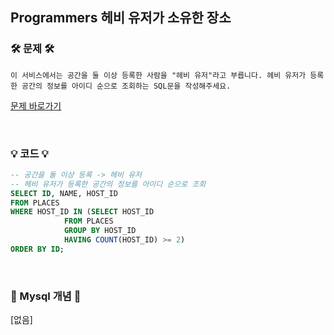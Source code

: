 ## Programmers 헤비 유저가 소유한 장소

### 🛠️ 문제 🛠️

```
이 서비스에서는 공간을 둘 이상 등록한 사람을 "헤비 유저"라고 부릅니다. 헤비 유저가 등록한 공간의 정보를 아이디 순으로 조회하는 SQL문을 작성해주세요.
```

[문제 바로가기](https://school.programmers.co.kr/learn/courses/30/lessons/77487)

<br/>

### 💡 코드 💡

```sql
-- 공간을 둘 이상 등록 -> 헤비 유저
-- 헤비 유저가 등록한 공간의 정보를 아이디 순으로 조회
SELECT ID, NAME, HOST_ID
FROM PLACES
WHERE HOST_ID IN (SELECT HOST_ID
            FROM PLACES
            GROUP BY HOST_ID
            HAVING COUNT(HOST_ID) >= 2)
ORDER BY ID;
```

<br/>

### 📙 Mysql 개념 📙

[없음]
